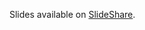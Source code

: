 Slides available on [SlideShare](https://www.slideshare.net/MarkoBevc/terraform-013-rise-of-the-modules-238681911).

